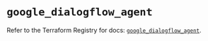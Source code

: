 # `google_dialogflow_agent`

Refer to the Terraform Registry for docs: [`google_dialogflow_agent`](https://registry.terraform.io/providers/hashicorp/google-beta/6.3.0/docs/resources/google_dialogflow_agent).
